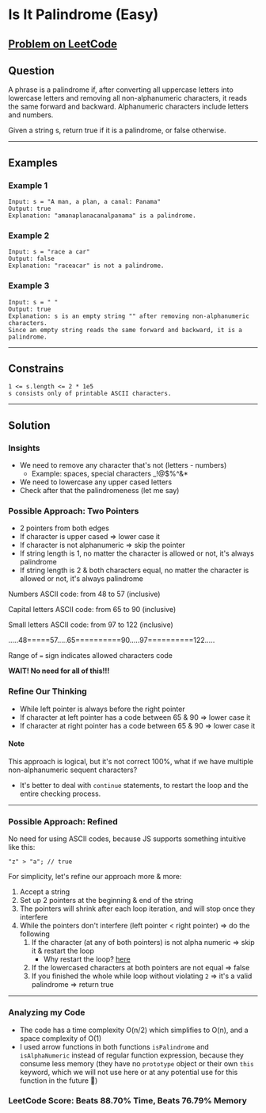 # Is It Palindrome (Easy)

## [Problem on LeetCode](https://leetcode.com/problems/valid-palindrome/)

## Question

A phrase is a palindrome if, after converting all uppercase letters into lowercase letters and removing all non-alphanumeric characters, it reads the same forward and backward. Alphanumeric characters include letters and numbers.

Given a string s, return true if it is a palindrome, or false otherwise.

---

## Examples

### Example 1

```{JS}
Input: s = "A man, a plan, a canal: Panama"
Output: true
Explanation: "amanaplanacanalpanama" is a palindrome.
```

### Example 2

```{JS}
Input: s = "race a car"
Output: false
Explanation: "raceacar" is not a palindrome.
```

### Example 3

```{JS}
Input: s = " "
Output: true
Explanation: s is an empty string "" after removing non-alphanumeric characters.
Since an empty string reads the same forward and backward, it is a palindrome.
```

---

## Constrains

```{JS}
1 <= s.length <= 2 * 1e5
s consists only of printable ASCII characters.
```

---

## Solution

### Insights

- We need to remove any character that's not (letters - numbers)
  - Example: spaces, special characters \_!@$%^&\*
- We need to lowercase any upper cased letters
- Check after that the palindromeness (let me say)

### Possible Approach: Two Pointers

- 2 pointers from both edges
- If character is upper cased => lower case it
- If character is not alphanumeric => skip the pointer
- If string length is 1, no matter the character is allowed or not, it's always palindrome
- If string length is 2 & both characters equal, no matter the character is allowed or not, it's always palindrome

Numbers ASCII code: from 48 to 57 (inclusive)

Capital letters ASCII code: from 65 to 90 (inclusive)

Small letters ASCII code: from 97 to 122 (inclusive)

.....48=====57.....65==========90.....97==========122.....

Range of `=` sign indicates allowed characters code

**WAIT! No need for all of this!!!**

### Refine Our Thinking

- While left pointer is always before the right pointer
- If character at left pointer has a code between 65 & 90 => lower case it
- If character at right pointer has a code between 65 & 90 => lower case it

#### Note

This approach is logical, but it's not correct 100%, what if we have multiple non-alphanumeric sequent characters?

- It's better to deal with `continue` statements, to restart the loop and the entire checking process.

---

### Possible Approach: Refined

No need for using ASCII codes, because JS supports something intuitive like this:

```{JS}
"z" > "a"; // true
```

For simplicity, let's refine our approach more & more:

1. Accept a string
2. Set up 2 pointers at the beginning & end of the string
3. The pointers will shrink after each loop iteration, and will stop once they interfere
4. While the pointers don't interfere (left pointer < right pointer) => do the following
   1. If the character (at any of both pointers) is not alpha numeric => skip it & restart the loop
      - Why restart the loop? [here](#note)
   2. If the lowercased characters at both pointers are not equal => false
   3. If you finished the whole while loop without violating `2` => it's a valid palindrome => return true

---

### Analyzing my Code

- The code has a time complexity O(n/2) which simplifies to O(n), and a space complexity of O(1)
- I used arrow functions in both functions `isPalindrome` and `isAlphaNumeric` instead of regular function expression, because they consume less memory (they have no `prototype` object or their own `this` keyword, which we will not use here or at any potential use for this function in the future 🤔)

### LeetCode Score: Beats 88.70% Time, Beats 76.79% Memory
